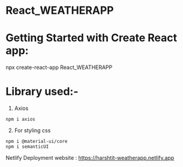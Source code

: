 # React_WEATHERAPP

# Getting Started with Create React app:
npx create-react-app React_WEATHERAPP

# Library used:-

1. Axios
```
npm i axios
```

2. For styling css
```
npm i @material-ui/core
npm i semanticUI
```



Netlify Deployment website : https://harshtit-weatherapp.netlify.app

